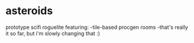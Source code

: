 # asteroids
 prototype scifi roguelite featuring:
  -tile-based procgen rooms
  -that's really it so far, but i'm slowly changing that :)

